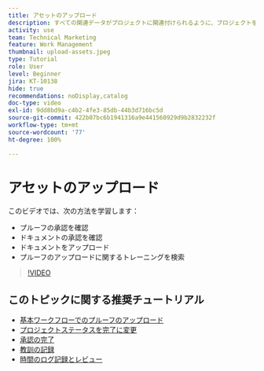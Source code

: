 ```yaml
---
title: アセットのアップロード
description: すべての関連データがプロジェクトに関連付けられるように、プロジェクトを閉じる前に、ドキュメント、プルーフおよびその他のアセットをプロジェクトにアップロードします。
activity: use
team: Technical Marketing
feature: Work Management
thumbnail: upload-assets.jpeg
type: Tutorial
role: User
level: Beginner
jira: KT-10138
hide: true
recommendations: noDisplay,catalog
doc-type: video
exl-id: 9dd8bd9a-c4b2-4fe3-85db-44b3d716bc5d
source-git-commit: 422b07bc6b1941316a9e441560929d9b2832232f
workflow-type: tm+mt
source-wordcount: '77'
ht-degree: 100%

---
```


# アセットのアップロード

このビデオでは、次の方法を学習します：

* プルーフの承認を確認
* ドキュメントの承認を確認
* ドキュメントをアップロード
* プルーフのアップロードに関するトレーニングを検索

>[!VIDEO](https://video.tv.adobe.com/v/3440371/?quality=12&learn=on&enablevpops&captions=jpn)

## このトピックに関する推奨チュートリアル

* [基本ワークフローでのプルーフのアップロード](/help/workfront-proof/upload-proofs/upload-a-proof-with-a-basic-workflow.md)
* [プロジェクトステータスを完了に変更](/help/manage-work/projects/change-the-project-status.md)
* [承認の完了](/help/manage-work/close-a-project/complete-approvals.md)
* [教訓の記録](/help/manage-work/close-a-project/lessons-learned-from-closing-a-project.md)
* [時間のログ記録とレビュー](/help/manage-work/close-a-project/log-and-review-hours.md)

